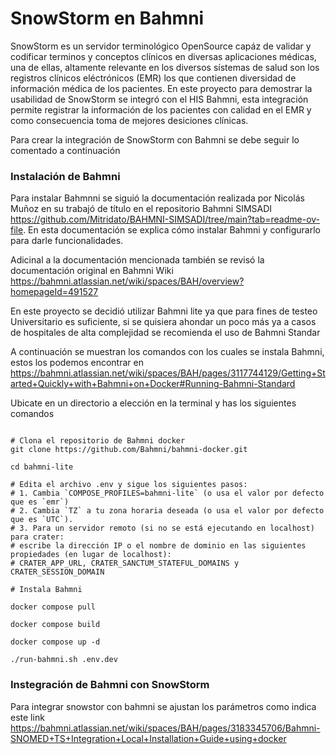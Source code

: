 # SnowStorm en Bahmni

SnowStorm es un servidor terminológico OpenSource capáz de validar y codificar terminos y conceptos clínicos en diversas aplicaciones médicas, una de ellas, altamente relevante en los diversos sístemas de salud son los registros clínicos eléctrónicos (EMR) los que contienen diversidad de información médica de los pacientes. En este proyecto para demostrar la usabilidad de SnowStorm se integró con el HIS Bahmni, esta integración permite registrar la información de los pacientes con calidad en el EMR y como consecuencia toma de mejores desiciones clínicas.

Para crear la integración de SnowStorm con Bahmni se debe seguir lo comentado a continuación

### Instalación de Bahmni

Para instalar Bahmnni se siguió la documentación realizada por Nicolás Muñoz en su trabajó de título en el repositorio Bahmni SIMSADI https://github.com/Mitridato/BAHMNI-SIMSADI/tree/main?tab=readme-ov-file. En esta documentación se explica cómo instalar Bahmni y configurarlo para darle funcionalidades.

Adicinal a la documentación mencionada también se revisó la documentación original en Bahmni Wiki https://bahmni.atlassian.net/wiki/spaces/BAH/overview?homepageId=491527

En este proyecto se decidió utilizar Bahmni lite ya que para fines de testeo Universitario es suficiente, si se quisiera ahondar un poco más ya a casos de hospitales de alta complejidad se recomienda el uso de Bahmni Standar


A continuación se muestran los comandos con los cuales se instala Bahmni, estos los podemos encontrar en https://bahmni.atlassian.net/wiki/spaces/BAH/pages/3117744129/Getting+Started+Quickly+with+Bahmni+on+Docker#Running-Bahmni-Standard

Ubicate en un directorio a elección en la terminal y has los siguientes comandos 
```

# Clona el repositorio de Bahmni docker
git clone https://github.com/Bahmni/bahmni-docker.git

cd bahmni-lite

# Edita el archivo .env y sigue los siguientes pasos:
# 1. Cambia `COMPOSE_PROFILES=bahmni-lite` (o usa el valor por defecto que es `emr`)
# 2. Cambia `TZ` a tu zona horaria deseada (o usa el valor por defecto que es `UTC`).
# 3. Para un servidor remoto (si no se está ejecutando en localhost) para crater:
# escribe la dirección IP o el nombre de dominio en las siguientes propiedades (en lugar de localhost):
# CRATER_APP_URL, CRATER_SANCTUM_STATEFUL_DOMAINS y CRATER_SESSION_DOMAIN

# Instala Bahmni

docker compose pull

docker compose build 

docker compose up -d

./run-bahmni.sh .env.dev

```

### Instegración de Bahmni con SnowStorm


Para integrar snowstor con bahmni se ajustan los parámetros como indica este link https://bahmni.atlassian.net/wiki/spaces/BAH/pages/3183345706/Bahmni-SNOMED+TS+Integration+Local+Installation+Guide+using+docker




